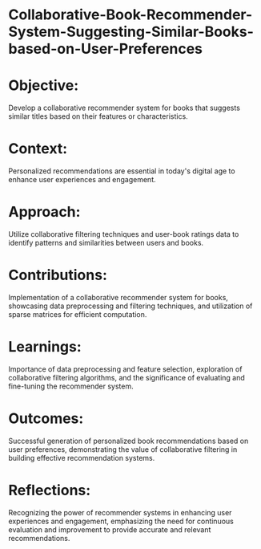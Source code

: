 # Collaborative-Book-Recommender-System-Suggesting-Similar-Books-based-on-User-Preferences

# Objective:
Develop a collaborative recommender system for books that suggests similar titles based on their features or characteristics.

# Context: 
Personalized recommendations are essential in today's digital age to enhance user experiences and engagement.

# Approach: 
Utilize collaborative filtering techniques and user-book ratings data to identify patterns and similarities between users and books.

# Contributions: 
Implementation of a collaborative recommender system for books, showcasing data preprocessing and filtering techniques, and utilization of sparse matrices for efficient computation.

# Learnings: 
Importance of data preprocessing and feature selection, exploration of collaborative filtering algorithms, and the significance of evaluating and fine-tuning the recommender system.

# Outcomes: 
Successful generation of personalized book recommendations based on user preferences, demonstrating the value of collaborative filtering in building effective recommendation systems.

# Reflections: 
Recognizing the power of recommender systems in enhancing user experiences and engagement, emphasizing the need for continuous evaluation and improvement to provide accurate and relevant recommendations.
